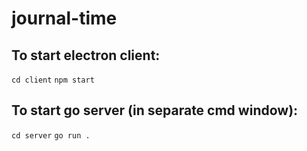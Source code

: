 # journal-time

## To start electron client:
`cd client`
`npm start`

## To start go server (in separate cmd window):
`cd server`
`go run .`
